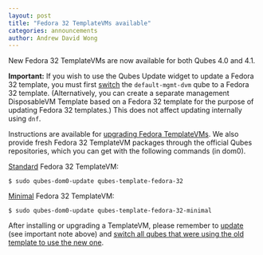 ```yaml
---
layout: post
title: "Fedora 32 TemplateVMs available"
categories: announcements
author: Andrew David Wong
---
```


New Fedora 32 TemplateVMs are now available for both Qubes 4.0 and 4.1.

**Important:** If you wish to use the Qubes Update widget to update a
Fedora 32 template, you must first [switch][switching] the
`default-mgmt-dvm` qube to a Fedora 32 template. (Alternatively, you
can create a separate management DisposableVM Template based on a
Fedora 32 template for the purpose of updating Fedora 32 templates.)
This does not affect updating internally using `dnf`.

Instructions are available for [upgrading Fedora TemplateVMs]. We also
provide fresh Fedora 32 TemplateVM packages through the official Qubes
repositories, which you can get with the following commands (in dom0).

[Standard][Fedora] Fedora 32 TemplateVM:

    $ sudo qubes-dom0-update qubes-template-fedora-32

[Minimal] Fedora 32 TemplateVM:

    $ sudo qubes-dom0-update qubes-template-fedora-32-minimal

After installing or upgrading a TemplateVM, please remember to [update]
(see important note above) and [switch all qubes that were using the
old template to use the new one][switching].


[upgrading Fedora TemplateVMs]: https://www.qubes-os.org/doc/template/fedora/upgrade/
[Fedora]: https://www.qubes-os.org/doc/templates/fedora/
[Minimal]: https://www.qubes-os.org/doc/templates/minimal/
[update]: https://www.qubes-os.org/doc/software-update-domu/
[switching]: https://www.qubes-os.org/doc/templates/#switching

